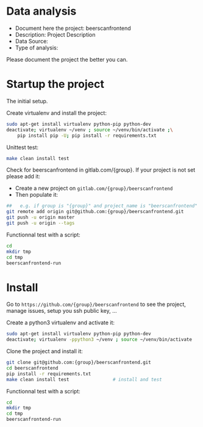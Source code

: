 # Data analysis
- Document here the project: beerscanfrontend
- Description: Project Description
- Data Source:
- Type of analysis:

Please document the project the better you can.

# Startup the project

The initial setup.

Create virtualenv and install the project:
```bash
sudo apt-get install virtualenv python-pip python-dev
deactivate; virtualenv ~/venv ; source ~/venv/bin/activate ;\
    pip install pip -U; pip install -r requirements.txt
```

Unittest test:
```bash
make clean install test
```

Check for beerscanfrontend in gitlab.com/{group}.
If your project is not set please add it:

- Create a new project on `gitlab.com/{group}/beerscanfrontend`
- Then populate it:

```bash
##   e.g. if group is "{group}" and project_name is "beerscanfrontend"
git remote add origin git@github.com:{group}/beerscanfrontend.git
git push -u origin master
git push -u origin --tags
```

Functionnal test with a script:

```bash
cd
mkdir tmp
cd tmp
beerscanfrontend-run
```

# Install

Go to `https://github.com/{group}/beerscanfrontend` to see the project, manage issues,
setup you ssh public key, ...

Create a python3 virtualenv and activate it:

```bash
sudo apt-get install virtualenv python-pip python-dev
deactivate; virtualenv -ppython3 ~/venv ; source ~/venv/bin/activate
```

Clone the project and install it:

```bash
git clone git@github.com:{group}/beerscanfrontend.git
cd beerscanfrontend
pip install -r requirements.txt
make clean install test                # install and test
```
Functionnal test with a script:

```bash
cd
mkdir tmp
cd tmp
beerscanfrontend-run
```
